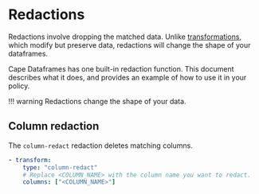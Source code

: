 # Redactions

Redactions involve dropping the matched data. Unlike [transformations](/libraries/cape-dataframes/transformations/), which modify but preserve data, redactions will change the shape of your dataframes.

Cape Dataframes has one built-in redaction function. This document describes what it does, and provides an example of how to use it in your policy.

!!! warning
    Redactions change the shape of your data.

## Column redaction

The `column-redact` redaction deletes matching columns.

```yaml
- transform:
    type: "column-redact"
    # Replace <COLUMN_NAME> with the column name you want to redact.
    columns: ["<COLUMN_NAME>"]
```

